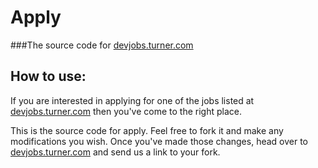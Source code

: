 # Apply
###The source code for [devjobs.turner.com](http://devjobs.turner.com)

## How to use:
If you are interested in applying for one of the jobs listed at [devjobs.turner.com](http://devjobs.turner.com) then you've come to the right place.

This is the source code for apply.  Feel free to fork it and make any modifications you wish.  Once you've made those changes, head over to [devjobs.turner.com](http://devjobs.turner.com) and send us a link to your fork. 

